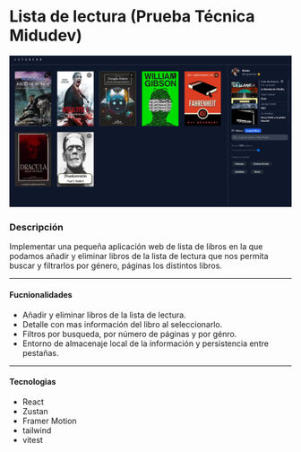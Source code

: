 #  Lista de lectura (Prueba Técnica Midudev)

![Imagen del menu principal](public/img/ImagenPrincipal.png)

### Descripción

Implementar una pequeña aplicación web de lista de libros en la que podamos añadir y eliminar libros de la lista de lectura que nos permita buscar y filtrarlos por género, páginas los distintos libros.

------------

#### Fucnionalidades

- Añadir y eliminar libros de la lista de lectura.
- Detalle con mas información del libro al seleccionarlo.
- Filtros por busqueda, por número de páginas y por génro.
- Entorno de almacenaje local de la información y persistencia entre pestañas.
------------

#### Tecnologias

- React
- Zustan
- Framer Motion
- tailwind
- vitest



